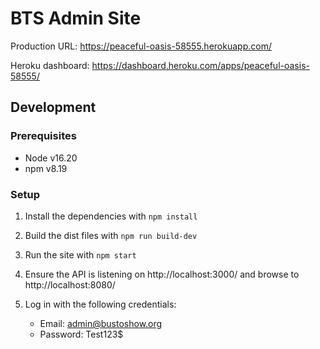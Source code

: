 # BTS Admin Site

Production URL: https://peaceful-oasis-58555.herokuapp.com/

Heroku dashboard: https://dashboard.heroku.com/apps/peaceful-oasis-58555/

## Development

### Prerequisites

* Node v16.20
* npm v8.19

### Setup

1. Install the dependencies with `npm install`

2. Build the dist files with `npm run build-dev`

3. Run the site with `npm start`

3. Ensure the API is listening on http://localhost:3000/ and browse to
   http://localhost:8080/

5. Log in with the following credentials:

   * Email: admin@bustoshow.org
   * Password: Test123$
